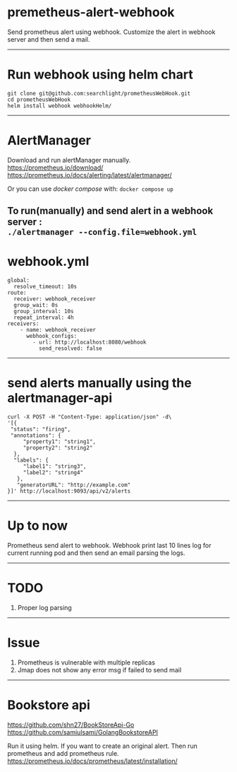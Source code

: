 # premetheus-alert-webhook
Send prometheus alert using webhook. Customize the alert in webhook server and then send a mail.

-----------------------------

# Run webhook using helm chart
`git clone git@github.com:searchlight/prometheusWebHook.git` <br>
`cd prometheusWebHook` <br>
`helm install webhook webhookHelm/`

------------------------------
# AlertManager
Download and run alertManager manually. <br>
https://prometheus.io/download/ <br>
https://prometheus.io/docs/alerting/latest/alertmanager/

Or you can use <i> docker compose </i> with:
``
docker compose up
``

To run(manually) and send alert in a webhook server : <br>
`./alertmanager --config.file=webhook.yml`
------------------------------
# webhook.yml
````
global:
  resolve_timeout: 10s
route:
  receiver: webhook_receiver
  group_wait: 0s
  group_interval: 10s
  repeat_interval: 4h
receivers:
    - name: webhook_receiver
      webhook_configs:
        - url: http://localhost:8080/webhook
          send_resolved: false
````

---------------------------------

# send alerts manually using the alertmanager-api
````
curl -X POST -H "Content-Type: application/json" -d\
'[{
 "status": "firing",
 "annotations": {
     "property1": "string1",
     "property2": "string2"
  },
  "labels": {
     "label1": "string3",
     "label2": "string4"
   },
   "generatorURL": "http://example.com"
}]' http://localhost:9093/api/v2/alerts
````

-------------------- 

# Up to now
Prometheus send alert to webhook. Webhook print last 10 lines log for current running pod and then send an email 
parsing the logs.


--------------------

# TODO
 1. Proper log parsing

----------------------
# Issue
  1. Prometheus is vulnerable with multiple replicas
  2. Jmap does not show any error msg if failed to send mail 
----------------------

# Bookstore api
https://github.com/shn27/BookStoreApi-Go <br>
https://github.com/samiulsami/GolangBookstoreAPI

Run it using helm. If you want to create an original alert. Then run prometheus and add prometheus rule.
https://prometheus.io/docs/prometheus/latest/installation/
